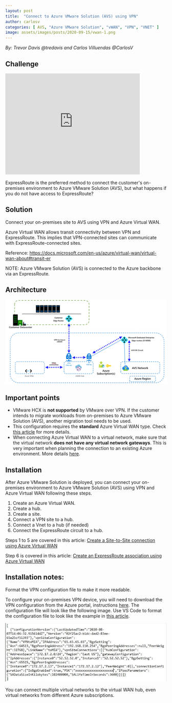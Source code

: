 ```yaml
---
layout: post
title:  "Connect to Azure VMware Solution (AVS) using VPN"
author: carlosv
categories: [ AVS, "Azure VMware Solution", "vWAN", "VPN", "VNET" ]
image: assets/images/posts/2020-09-15/vwan-1.png
---
```


*By: Trevor Davis @tredavis and Carlos Villuendas @CarlosV*

## Challenge

<iframe width="420" height="315" src="https://www.youtube.com/watch?v=x_uJUqy4mNk" frameborder="0" allowfullscreen></iframe>

ExpressRoute is the preferred method to connect the customer's on-premises environment to Azure VMware Solution (AVS), but what happens if you do not have access to ExpressRoute?

## Solution

Connect your on-premises site to AVS using VPN and Azure Virtual WAN.

Azure Virtual WAN allows transit connectivity between VPN and ExpressRoute. This implies that VPN-connected sites can communicate with ExpressRoute-connected sites.

Reference: https://docs.microsoft.com/en-us/azure/virtual-wan/virtual-wan-about#transit-er

NOTE: Azure VMware Solution (AVS) is connected to the Azure backbone via an ExpressRoute.

## Architecture

![AVS - VPN vWAN](/assets/images/posts/2020-09-15/vwan-1.png)
 
## Important points

- VMware HCX is **not supported** by VMware over VPN. If the customer intends to migrate workloads from on-premises to Azure VMware Solution (AVS), another migration tool needs to be used.
- This configuration requires the **standard** Azure Virtual WAN type. Check [this article](https://docs.microsoft.com/en-us/azure/virtual-wan/upgrade-virtual-wan) for more details. 
- When connecting Azure Virtual WAN to a virtual network, make sure that the virtual network **does not have any virtual network gateways**. This is very important when planning the connection to an existing Azure environment. More details [here](https://docs.microsoft.com/en-us/azure/virtual-wan/virtual-wan-site-to-site-portal#before-you-begin).

## Installation

After Azure VMware Solution is deployed, you can connect your on-premises environment to Azure VMware Solution (AVS) using VPN and Azure Virtual WAN following these steps.

1. Create an Azure Virtual WAN.
2. Create a hub.
3. Create a site.
4. Connect a VPN site to a hub.
5. Connect a Vnet to a hub (if needed)
6. Connect the ExpressRoute circuit to a hub.
 

Steps 1 to 5 are covered in this article: [Create a Site-to-Site connection using Azure Virtual WAN](https://docs.microsoft.com/en-us/azure/virtual-wan/virtual-wan-site-to-site-portal)

Step 6 is covered in this article: [Create an ExpressRoute association using Azure Virtual WAN](https://docs.microsoft.com/en-us/azure/virtual-wan/virtual-wan-expressroute-portal)

## Installation notes:

Format the VPN configuration file to make it more readable.

To configure your on-premises VPN device, you will need to download the VPN configuration from the Azure portal, instructions [here](https://docs.microsoft.com/en-us/azure/virtual-wan/virtual-wan-site-to-site-portal#device). The configuration file will look like the following image. Use VS Code to format the configuration file to look like the example in [this article](https://docs.microsoft.com/en-us/azure/virtual-wan/virtual-wan-site-to-site-portal#example-device-configuration-file).

![VPN Config File](/assets/images/posts/2020-09-15/vwan-2.jpg)

You can connect multiple virtual networks to the virtual WAN hub, even virtual networks from different Azure subscriptions.